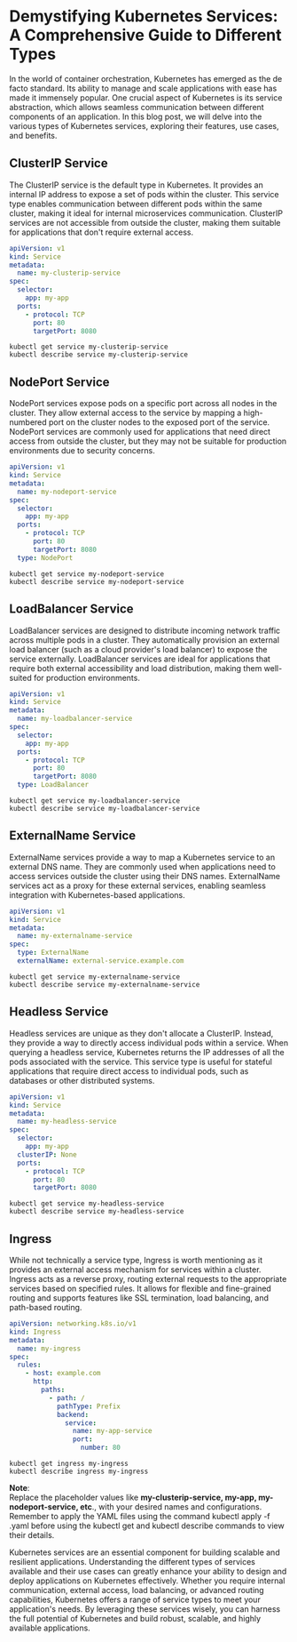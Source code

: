 # Demystifying Kubernetes Services: A Comprehensive Guide to Different Types  

In the world of container orchestration, Kubernetes has emerged as the de facto standard. Its ability to manage and scale applications with ease has made it immensely popular. One crucial aspect of Kubernetes is its service abstraction, which allows seamless communication between different components of an application. In this blog post, we will delve into the various types of Kubernetes services, exploring their features, use cases, and benefits.  

## ClusterIP Service    
The ClusterIP service is the default type in Kubernetes. It provides an internal IP address to expose a set of pods within the cluster. This service type enables communication between different pods within the same cluster, making it ideal for internal microservices communication. ClusterIP services are not accessible from outside the cluster, making them suitable for applications that don't require external access.  

```yaml
apiVersion: v1
kind: Service
metadata:
  name: my-clusterip-service
spec:
  selector:
    app: my-app
  ports:
    - protocol: TCP
      port: 80
      targetPort: 8080
```
```  
kubectl get service my-clusterip-service
kubectl describe service my-clusterip-service
```

## NodePort Service    
NodePort services expose pods on a specific port across all nodes in the cluster. They allow external access to the service by mapping a high-numbered port on the cluster nodes to the exposed port of the service. NodePort services are commonly used for applications that need direct access from outside the cluster, but they may not be suitable for production environments due to security concerns.  
```yaml 
apiVersion: v1
kind: Service
metadata:
  name: my-nodeport-service
spec:
  selector:
    app: my-app
  ports:
    - protocol: TCP
      port: 80
      targetPort: 8080
  type: NodePort
```
```
kubectl get service my-nodeport-service
kubectl describe service my-nodeport-service
```


## LoadBalancer Service  
LoadBalancer services are designed to distribute incoming network traffic across multiple pods in a cluster. They automatically provision an external load balancer (such as a cloud provider's load balancer) to expose the service externally. LoadBalancer services are ideal for applications that require both external accessibility and load distribution, making them well-suited for production environments.  
```yaml
apiVersion: v1
kind: Service
metadata:
  name: my-loadbalancer-service
spec:
  selector:
    app: my-app
  ports:
    - protocol: TCP
      port: 80
      targetPort: 8080
  type: LoadBalancer
```
```
kubectl get service my-loadbalancer-service
kubectl describe service my-loadbalancer-service
```

## ExternalName Service  
ExternalName services provide a way to map a Kubernetes service to an external DNS name. They are commonly used when applications need to access services outside the cluster using their DNS names. ExternalName services act as a proxy for these external services, enabling seamless integration with Kubernetes-based applications.  
```yaml
apiVersion: v1
kind: Service
metadata:
  name: my-externalname-service
spec:
  type: ExternalName
  externalName: external-service.example.com
```
```
kubectl get service my-externalname-service
kubectl describe service my-externalname-service
```

## Headless Service  
Headless services are unique as they don't allocate a ClusterIP. Instead, they provide a way to directly access individual pods within a service. When querying a headless service, Kubernetes returns the IP addresses of all the pods associated with the service. This service type is useful for stateful applications that require direct access to individual pods, such as databases or other distributed systems.  
```yaml
apiVersion: v1
kind: Service
metadata:
  name: my-headless-service
spec:
  selector:
    app: my-app
  clusterIP: None
  ports:
    - protocol: TCP
      port: 80
      targetPort: 8080
```
```
kubectl get service my-headless-service
kubectl describe service my-headless-service
```

## Ingress  
While not technically a service type, Ingress is worth mentioning as it provides an external access mechanism for services within a cluster. Ingress acts as a reverse proxy, routing external requests to the appropriate services based on specified rules. It allows for flexible and fine-grained routing and supports features like SSL termination, load balancing, and path-based routing.  
```yaml
apiVersion: networking.k8s.io/v1
kind: Ingress
metadata:
  name: my-ingress
spec:
  rules:
    - host: example.com
      http:
        paths:
          - path: /
            pathType: Prefix
            backend:
              service:
                name: my-app-service
                port:
                  number: 80
```
```
kubectl get ingress my-ingress
kubectl describe ingress my-ingress
```
**Note**:  
Replace the placeholder values like **my-clusterip-service, my-app, my-nodeport-service, etc**., with your desired names and configurations.
Remember to apply the YAML files using the command kubectl apply -f <filename>.yaml before using the kubectl get and kubectl describe commands to view their details.

Kubernetes services are an essential component for building scalable and resilient applications. Understanding the different types of services available and their use cases can greatly enhance your ability to design and deploy applications on Kubernetes effectively. Whether you require internal communication, external access, load balancing, or advanced routing capabilities, Kubernetes offers a range of service types to meet your application's needs. By leveraging these services wisely, you can harness the full potential of Kubernetes and build robust, scalable, and highly available applications.

